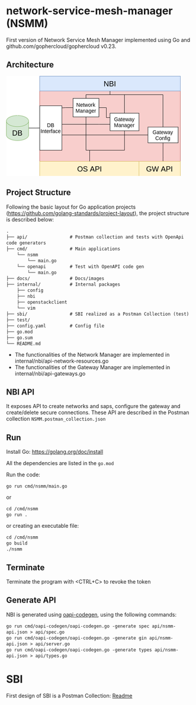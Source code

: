# network-service-mesh-manager (NSMM)
First version of Network Service Mesh Manager implemented using Go and github.com/gophercloud/gophercloud v0.23.

## Architecture
![](docs/architecture.png)


## Project Structure
Following the basic layout for Go application projects (https://github.com/golang-standards/project-layout), the project structure is described below:
```
.
├── api/                # Postman collection and tests with OpenApi code generators
├── cmd/                # Main applications
    └── nsmm
        └── main.go
    └── openapi         # Test with OpenAPI code gen
        └── main.go
├── docs/               # Docs/images
├── internal/           # Internal packages
    ├── config
    ├── nbi
    ├── openstackclient
    └── vim
├── sbi/                # SBI realized as a Postman Collection (test)
├── test/
├── config.yaml         # Config file
├── go.mod
├── go.sum
└── README.md
```
- The functionalities of the Network Manager are implemented in internal/nbi/api-network-resources.go
- The functionalities of the Gateway Manager are implemented in internal/nbi/api-gateways.go

## NBI API
It exposes API to create networks and saps, configure the gateway and create/delete secure connections.
These API are described in the Postman collection `NSMM.postman_collection.json`



## Run
Install Go: https://golang.org/doc/install

All the dependencies are listed in the `go.mod`

Run the code:
```
go run cmd/nsmm/main.go
```
or
```
cd /cmd/nsmm
go run .
```
or creating an executable file:
```
cd /cmd/nsmm
go build
./nsmm
```

## Terminate
Terminate the program with <CTRL+C> to revoke the token

## Generate API
NBI is generated using [oapi-codegen](https://github.com/deepmap/oapi-codegen), using the following commands:
```
go run cmd/oapi-codegen/oapi-codegen.go -generate spec api/nsmm-api.json > api/spec.go
go run cmd/oapi-codegen/oapi-codegen.go -generate gin api/nsmm-api.json > api/server.go
go run cmd/oapi-codegen/oapi-codegen.go -generate types api/nsmm-api.json > api/types.go
```

# SBI
First design of SBI is a Postman Collection:
[Readme](sbi/README.md)